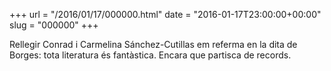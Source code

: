 +++
url = "/2016/01/17/000000.html"
date = "2016-01-17T23:00:00+00:00"
slug = "000000"
+++

Rellegir Conrad i Carmelina Sánchez-Cutillas em referma en la dita de Borges: tota literatura és fantàstica. Encara que partisca de records.


